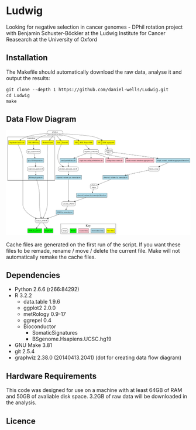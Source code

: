 # Ludwig
Looking for negative selection in cancer genomes - DPhil rotation project with Benjamin Schuster-Böckler at the Ludwig Institute for Cancer Reasearch at the University of Oxford

## Installation
The Makefile should automatically download the raw data, analyse it and output the results:
```
git clone --depth 1 https://github.com/daniel-wells/Ludwig.git
cd Ludwig
make
```

## Data Flow Diagram
![Data Flow Diagram](data_flow_diagram.png)

Cache files are generated on the first run of the script. If you want these files to be remade, rename / move / delete the current file. Make will not automatically remake the cache files.

## Dependencies
- Python 2.6.6 (r266:84292)
- R 3.2.2
  - data.table 1.9.6
  - ggplot2 2.0.0
  - metRology 0.9-17
  - ggrepel 0.4
  - Bioconductor
    - SomaticSignatures
    - BSgenome.Hsapiens.UCSC.hg19
- GNU Make 3.81
- git 2.5.4
- graphviz 2.38.0 (20140413.2041) (dot for creating data flow diagram)

## Hardware Requirements
This code was designed for use on a machine with at least 64GB of RAM and 50GB of avaliable disk space. 3.2GB of raw data will be downloaded in the analysis.

## Licence